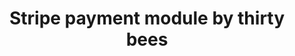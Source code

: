 ---
title: Stripe payment module by thirty bees
tags:
  - "stripe"
  - "payments"
  - "stripe payment"
  - "stripe payments"
audience: merchants
permalink: /native-modules/stripe/
---